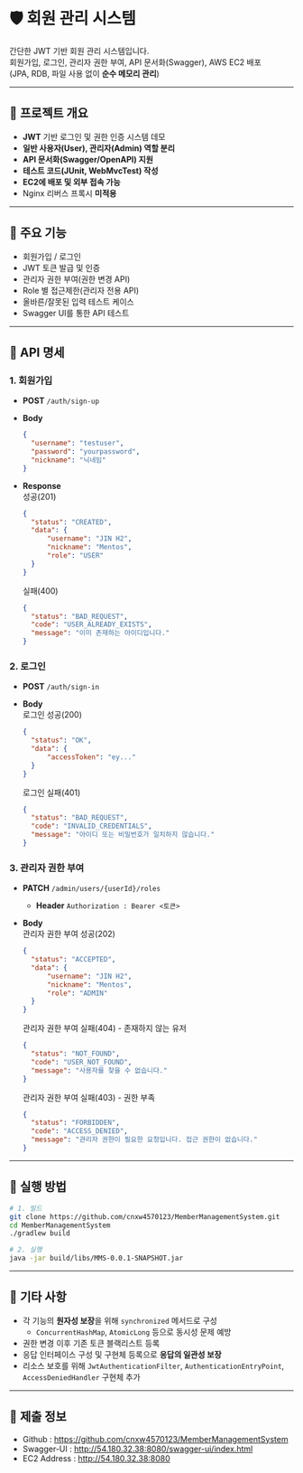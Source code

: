 # 🛡️ 회원 관리 시스템

간단한 JWT 기반 회원 관리 시스템입니다.  
회원가입, 로그인, 관리자 권한 부여, API 문서화(Swagger), AWS EC2 배포 <br>
(JPA, RDB, 파일 사용 없이 **순수 메모리 관리**)

---

## 📌 프로젝트 개요

- **JWT** 기반 로그인 및 권한 인증 시스템 데모
- **일반 사용자(User), 관리자(Admin) 역할 분리**
- **API 문서화(Swagger/OpenAPI) 지원**
- **테스트 코드(JUnit, WebMvcTest) 작성**
- **EC2에 배포 및 외부 접속 가능**
- Nginx 리버스 프록시 **미적용**
---

## 🚦 주요 기능

- 회원가입 / 로그인
- JWT 토큰 발급 및 인증
- 관리자 권한 부여(권한 변경 API)
- Role 별 접근제한(관리자 전용 API)
- 올바른/잘못된 입력 테스트 케이스
- Swagger UI를 통한 API 테스트

---

## 📒 API 명세

### 1. 회원가입

- **POST** `/auth/sign-up`
- **Body**
  ```json
  {
    "username": "testuser",
    "password": "yourpassword",
    "nickname": "닉네임"
  }

- **Response** <br>
  성공(201)
  ```json
  {
    "status": "CREATED",
    "data": {
        "username": "JIN H2",
        "nickname": "Mentos",
        "role": "USER"
    }
  }
  ```

  실패(400)
  ```json
  {
    "status": "BAD_REQUEST",
    "code": "USER_ALREADY_EXISTS",
    "message": "이미 존재하는 아이디입니다."
  }
  ```

### 2. 로그인
- **POST** `/auth/sign-in`
- **Body** <br>
  로그인 성공(200)
  ```json
  {
    "status": "OK",
    "data": {
        "accessToken": "ey..."
    }
  }
  ```

  로그인 실패(401)
  ```json
  {
    "status": "BAD_REQUEST",
    "code": "INVALID_CREDENTIALS",
    "message": "아이디 또는 비밀번호가 일치하지 않습니다."
  }
  ```

### 3. 관리자 권한 부여
- **PATCH** `/admin/users/{userId}/roles`
  - **Header** `Authorization : Bearer <토큰>`
- **Body** <br>
  관리자 권한 부여 성공(202)
  ```json
  {
    "status": "ACCEPTED",
    "data": {
        "username": "JIN H2",
        "nickname": "Mentos",
        "role": "ADMIN"
    }
  }
  ```

  관리자 권한 부여 실패(404) - 존재하지 않는 유저
  ```json
  {
    "status": "NOT_FOUND",
    "code": "USER_NOT_FOUND",
    "message": "사용자를 찾을 수 없습니다."
  }
  ```

  관리자 권한 부여 실패(403) - 권한 부족
  ```json
  {
    "status": "FORBIDDEN",
    "code": "ACCESS_DENIED",
    "message": "관리자 권한이 필요한 요청입니다. 접근 권한이 없습니다."
  }
  ```

---

## 🏁 실행 방법

```bash
# 1. 빌드
git clone https://github.com/cnxw4570123/MemberManagementSystem.git
cd MemberManagementSystem
./gradlew build

# 2. 실행
java -jar build/libs/MMS-0.0.1-SNAPSHOT.jar
```

---
## 📝 기타 사항

- 각 기능의 **원자성 보장**을 위해 `synchronized` 메서드로 구성
  - `ConcurrentHashMap`, `AtomicLong` 등으로 동시성 문제 예방
- 권한 변경 이후 기존 토큰 블랙리스트 등록
- 응답 인터페이스 구성 및 구현체 등록으로 **응답의 일관성 보장**
- 리소스 보호를 위해 `JwtAuthenticationFilter`, `AuthenticationEntryPoint`, `AccessDeniedHandler` 구현체 추가

---

## 🔗 제출 정보

- Github : https://github.com/cnxw4570123/MemberManagementSystem
- Swagger-UI : http://54.180.32.38:8080/swagger-ui/index.html
- EC2 Address : http://54.180.32.38:8080
